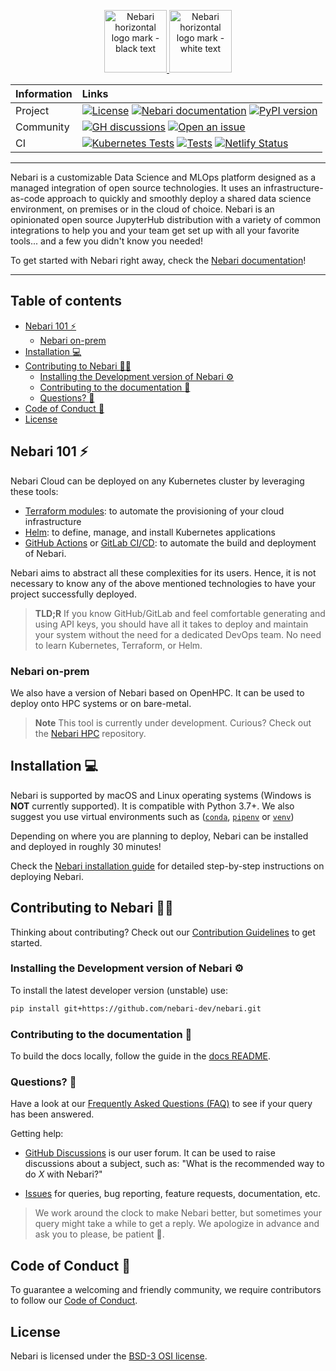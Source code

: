 <p align="center">
  <a href="https://www.nebari.dev">
    <img alt="Nebari horizontal logo mark - black text" src="https://raw.githubusercontent.com/nebari-dev/nebari-design/main/logo-mark/horizontal/Nebari-Logo-Horizontal-Lockup.svg#gh-light-mode-only" height="100" />

  <img alt="Nebari horizontal logo mark - white text" src="https://raw.githubusercontent.com/nebari-dev/nebari-design/main/logo-mark/horizontal/Nebari-Logo-Horizontal-Lockup-White-text.svg#gh-dark-mode-only" height="100" />
  </a>
</p>

| Information | Links                                                                                                                                                                                                                                                                                                                                                                                                                   |
| :---------- | :---------------------------------------------------------------------------------------------------------------------------------------------------------------------------------------------------------------------------------------------------------------------------------------------------------------------------------------------------------------------------------------------------------------------- |
| Project     | [![License](https://img.shields.io/badge/License-BSD%203--Clause-gray.svg?colorA=2D2A56&colorB=5936D9&style=flat.svg)](https://opensource.org/licenses/BSD-3-Clause) [![Nebari documentation](https://img.shields.io/badge/%F0%9F%93%96%20Read-the%20docs-gray.svg?colorA=2D2A56&colorB=5936D9&style=flat.svg)](https://nebari.dev) [![PyPI version](https://badge.fury.io/py/qhub.svg)](https://badge.fury.io/py/qhub) |
| Community   | [![GH discussions](https://img.shields.io/badge/%F0%9F%92%AC%20-Participate%20in%20discussions-gray.svg?colorA=2D2A56&colorB=5936D9&style=flat.svg)](https://github.com/nebari-dev/nebari/discussions) [![Open an issue](https://img.shields.io/badge/%F0%9F%93%9D%20Open-an%20issue-gray.svg?colorA=2D2A56&colorB=5936D9&style=flat.svg)](https://github.com/nebari-dev/nebari/issues/new/choose)                      |
| CI          | [![Kubernetes Tests](https://github.com/Quansight/qhub/actions/workflows/kubernetes_test.yaml/badge.svg)](https://github.com/Quansight/qhub/actions/workflows/kubernetes_test.yaml) [![Tests](https://github.com/Quansight/qhub/actions/workflows/test.yaml/badge.svg)](https://github.com/Quansight/qhub/actions/workflows/test.yaml) [![Netlify Status](https://api.netlify.com/api/v1/badges/d839c192-691b-4fd8-8e6a-1ca875b36825/deploy-status)](https://app.netlify.com/sites/nebari-docs/deploys)                                                                                  |

---

Nebari is a customizable Data Science and MLOps platform designed as a managed integration of open source technologies.
It uses an infrastructure-as-code approach to quickly and smoothly deploy a shared data science environment, on premises
or in the cloud of choice. Nebari is an opinionated open source JupyterHub distribution with a variety of common
integrations to help you and your team get set up with all your favorite tools... and a few you didn't know you
needed!

To get started with Nebari right away, check the [Nebari documentation][nebari-docs]!

---

## Table of contents

- [Nebari 101 :zap:](#nebari-101-zap)
  - [Nebari on-prem](#nebari-on-prem)
- [Installation :computer:](#installation-computer)
- [Contributing to Nebari :woman_technologist:](#contributing-to-nebari-woman_technologist)
  - [Installing the Development version of Nebari :gear:](#installing-the-development-version-of-nebari-gear)
  - [Contributing to the documentation :pencil:](#contributing-to-the-documentation-pencil)
  - [Questions? :thinking:](#questions-thinking)
- [Code of Conduct :book:](#code-of-conduct-book)
- [License](#license)

## Nebari 101 :zap:

Nebari Cloud can be deployed on any Kubernetes cluster by leveraging these tools:

- [Terraform modules](https://www.terraform.io/): to automate the provisioning of your cloud infrastructure
- [Helm](https://helm.sh/): to define, manage, and install Kubernetes applications
- [GitHub Actions](https://docs.github.com/en/free-pro-team@latest/actions) or
  [GitLab CI/CD](https://docs.gitlab.com/ee/ci/quick_start/index.html): to automate the build and deployment of Nebari.

Nebari aims to abstract all these complexities for its users. Hence, it is not necessary to know any of the above
mentioned technologies to have your project successfully deployed.

> **TLD;R**
> If you know GitHub/GitLab and feel comfortable generating and using API keys, you should have all it takes to deploy
> and maintain your system without the need for a dedicated DevOps team. No need to learn Kubernetes, Terraform, or Helm.

### Nebari on-prem

We also have a version of Nebari based on OpenHPC. It can be used to deploy onto HPC systems or on bare-metal.

> **Note**
> This tool is currently under development. Curious? Check out the [Nebari HPC](https://github.com/Quansight/qhub-hpc) repository.

## Installation :computer:

Nebari is supported by macOS and Linux operating systems (Windows is **NOT** currently supported). It is compatible
with Python 3.7+. We also suggest you use virtual environments such as
([`conda`](https://docs.conda.io/en/latest/), [`pipenv`](https://github.com/pypa/pipenv) or
[`venv`](https://docs.python.org/3/library/venv.html))

Depending on where you are planning to deploy, Nebari can be installed and
deployed in roughly 30 minutes!

Check the [Nebari installation guide](https://www.nebari.dev/category/getting-started) for detailed step-by-step instructions on deploying Nebari.

## Contributing to Nebari :woman_technologist:

Thinking about contributing? Check out our
[Contribution Guidelines](https://github.com/nebari-dev/nebari/blob/main/CONTRIBUTING.md) to get started.

### Installing the Development version of Nebari :gear:

To install the latest developer version (unstable) use:

```bash
pip install git+https://github.com/nebari-dev/nebari.git
```

### Contributing to the documentation :pencil:

To build the docs locally, follow the guide in the [docs README](docs/README).

### Questions? :thinking:

Have a look at our [Frequently Asked Questions (FAQ)](docs/source/user_guide/faq.md) to see if your query has been answered.

Getting help:

- [GitHub Discussions][gh-discussions] is our user forum. It can be used to raise
  discussions about a subject, such as: "What is the recommended way to do _X_ with Nebari?"

- [Issues][gh-issues] for queries, bug reporting, feature requests,
  documentation, etc.

> We work around the clock to make Nebari better, but sometimes your query might take a while to get a reply. We
> apologize in advance and ask you to please, be patient :pray:.

## Code of Conduct :book:

To guarantee a welcoming and friendly community, we require contributors to follow our
[Code of Conduct](https://github.com/Quansight/.github/blob/master/CODE_OF_CONDUCT.md).

## License

Nebari is licensed under the [BSD-3 OSI license](LICENSE).

<!-- links -->
[nebari-docs]: https://www.nebari.dev
[gh-discussions]: https://github.com/nebari-dev/nebari/discussions
[gh-issues]: https://github.com/nebari-dev/nebari/issues/new/choose
